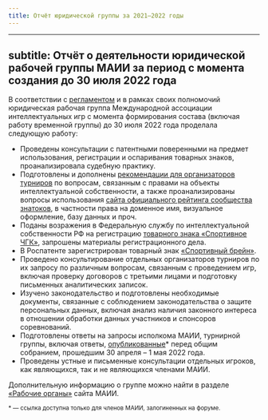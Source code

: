 ```yaml
---
title: Отчёт юридической группы за 2021–2022 годы
---
```


---
subtitle: Отчёт о деятельности юридической рабочей группы МАИИ за период с момента создания до 30 июля 2022 года
---

В соответствии с [регламентом](https://www.maii.li/docs/2021-07-25-reglament-yuridicheskoj-rabochej-gruppy/) и в рамках своих полномочий юридическая рабочая группа Международной ассоциации интеллектуальных игр с момента формирования состава (включая работу временной группы) до 30 июля 2022 года проделала следующую работу:

- Проведены консультации с патентными поверенными на предмет использования, регистрации и оспаривания товарных знаков, проанализировала судебную практику.
- Подготовлены и дополнены [рекомендации для организаторов турниров](https://www.maii.li/docs/2021-05-27-rekomendacii-organizatoram-turnirov/) по вопросам, связанным с правами на объекты интеллектуальной собственности, а также проанализированы вопросы использования [сайта официального рейтинга сообщества знатоков](https://rating.chgk.info/), в частности права на доменное имя, визуальное оформление, базу данных и проч.
- Поданы возражения в Федеральную службу по интеллектуальной собственности РФ на регистрацию [товарного знака «Спортивное ЧГК»](https://new.fips.ru/registers-doc-view/fips_servlet?DB=RUTMAP&DocNumber=2020742208&TypeFile=html), запрошены материалы регистрационного дела.
- В Роспатенте зарегистрирован товарный знак [«Спортивный брейн»](https://new.fips.ru/registers-doc-view/fips_servlet?DB=RUTM&DocNumber=847660&TypeFile=html).
- Проведено консультирование отдельных организаторов турниров по их запросу по различным вопросам, связанным с проведением игр, включая проверку договоров с третьими лицами и подготовку письменных аналитических записок.
- Изучено законодательство и подготовлены необходимые документы, связанные с соблюдением законодательства о защите персональных данных, включая анализ наличия законного интереса в отношении обработки данных участников и спонсоров соревнований.
- Подготовлены ответы на запросы исполкома МАИИ, турнирной группы, включая ответы,  [опубликованные](https://forum.znatoki.site/t/kommentarii-yurgruppy-o-punktah-programmy/1763/39)* перед общим собранием, прошедшим 30 апреля – 1 мая 2022 года.
- Проведены устные и письменные консультации отдельных игроков, как являющихся, так и не являющихся членами МАИИ.

Дополнительную информацию о группе можно найти в разделе [«Рабочие органы»](https://www.maii.li/p/who#pravo) сайта МАИИ.

<small>\* — ссылка доступна только для членов МАИИ, залогиненных на форуме.</small>